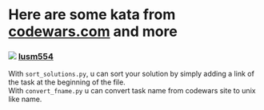 <h1> Here are some kata from <a href="https://codewars.com">codewars.com</a> and more</h1>
<h3>
  <img src="https://www.codewars.com/users/lusm554/badges/micro"> </img>
  <a href="https://www.codewars.com/users/lusm554">lusm554</a> 
</h3>


With `sort_solutions.py`, u can sort your solution by simply adding a link of the task at the beginning of the file. <br>
With `convert_fname.py` u can convert task name from codewars site to unix like name.

